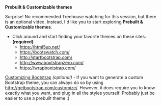 **Prebuilt & Customizable themes**

Surprise! No recommended Treehouse watching for this session, but there is an optional video. Instead, I'd like you to start exploring **Prebuilt & Customizable themes**.

- Click around and start finding your favorite themes on these sites: **(required)**
	- https://html5up.net/
	- https://bootswatch.com/
	- http://startbootstrap.com/
	- http://www.bootstrapzero.com/
	- https://wrapbootstrap.com/

[Customizing Bootstrap](https://teamtreehouse.com/library/framework-basics/build-a-website-with-bootstrap/customizing-bootstrap) _(optional)_
	- If you want to generate a custom Bootstrap theme, you can always do so by using http://getbootstrap.com/customize/. However, it does require you to know exactly what you want, and plug in all the styles yourself. Probably just be easier to use a prebuilt theme :)
